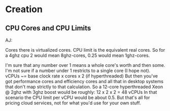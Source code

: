 # Creation

## CPU Cores and CPU Limits

AJ:

Cores there is virtualized cores.
CPU limit is the equivalent real cores.
So for a 4ghz cpu 2 would mean 8ghz-cores, 0.25 would mean 1ghz-cores.

I'm sure that any number over 1 means a whole core's worth and then some. I'm not sure if a number under 1 restricts to a single core (I hope not).
vCPUs ~= base clock rate x cores x 2 (if hyperthreaded)
But then you've got performance cores and efficiency cores and all that in desktop systems that don't map strictly to that calculation.
So a 12-core hyperthreaded Xeon @ 2ghz with 3ghz boost would be roughly:
12 x 2 x 2 = 48 vCPUs
In that scenario the CPU limit per vCPU would be about 0.5.
But that's all for pricing cloud services, not for what you'd use for your own stuff.
